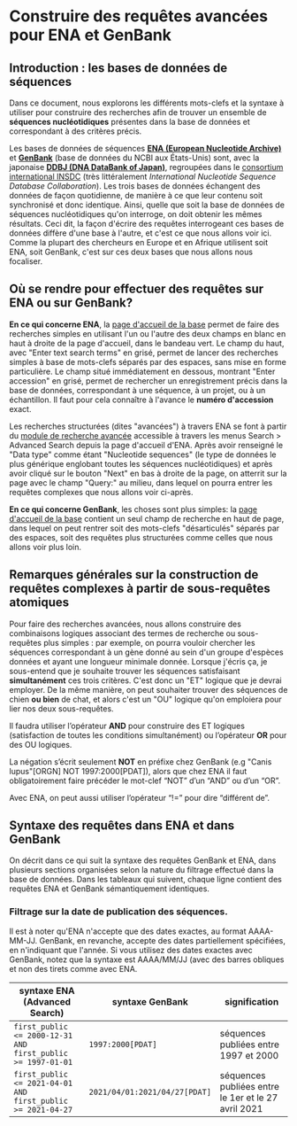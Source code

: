 # Construire des requêtes avancées pour ENA et GenBank


## Introduction : les bases de données de séquences

Dans ce document, nous explorons les différents mots-clefs et la syntaxe à utiliser pour construire des recherches afin de trouver un ensemble de **séquences nucléotidiques** présentes dans la base de données et correspondant à des critères précis.

Les bases de données de séquences [**ENA (European Nucleotide Archive)**](https://www.ebi.ac.uk/ena/browser/home) et [**GenBank**](https://www.ncbi.nlm.nih.gov/genbank/) (base de données du NCBI aux États-Unis) sont, avec la japonaise [**DDBJ (DNA DataBank of Japan)**](https://www.ddbj.nig.ac.jp/), regroupées dans le [consortium international INSDC](http://www.insdc.org/) (très littéralement *International Nucleotide Sequence Database Collaboration*). Les trois bases de données échangent des données de façon quotidienne, de manière à ce que leur contenu soit synchronisé et donc identique. Ainsi, quelle que soit la base de données de séquences nucléotidiques qu'on interroge, on doit obtenir les mêmes résultats. Ceci dit, la façon d'écrire des requêtes interrogeant ces bases de données diffère d'une base à l'autre, et c'est ce que nous allons voir ici. Comme la plupart des chercheurs en Europe et en Afrique utilisent soit ENA, soit GenBank, c'est sur ces deux bases que nous allons nous focaliser.


## Où se rendre pour effectuer des requêtes sur ENA ou sur GenBank?

**En ce qui concerne ENA**, la [page d'accueil de la base](https://www.ebi.ac.uk/ena/browser/home) permet de faire des recherches simples en utilisant l'un ou l'autre des deux champs en blanc en haut à droite de la page d'accueil, dans le bandeau vert. Le champ du haut, avec "Enter text search terms" en grisé, permet de lancer des recherches simples à base de mots-clefs séparés par des espaces, sans mise en forme particulière. Le champ situé immédiatement en dessous, montrant "Enter accession" en grisé, permet de rechercher un enregistrement précis dans la base de données, correspondant à une séquence, à un projet, ou à un échantillon. Il faut pour cela connaître à l'avance le **numéro d'accession** exact.

Les recherches structurées (dites "avancées") à travers ENA se font à partir du [module de recherche avancée](https://www.ebi.ac.uk/ena/browser/advanced-search) accessible à travers les menus Search > Advanced Search depuis la page d'accueil d'ENA. Après avoir renseigné le "Data type" comme étant "Nucleotide sequences" (le type de données le plus générique englobant toutes les séquences nucléotidiques) et après avoir cliqué sur le bouton "Next" en bas à droite de la page, on atterrit sur la page avec le champ "Query:" au milieu, dans lequel on pourra entrer les requêtes complexes que nous allons voir ci-après.

**En ce qui concerne GenBank**, les choses sont plus simples: la [page d'accueil de la base](https://www.ncbi.nlm.nih.gov/genbank/) contient un seul champ de recherche en haut de page, dans lequel on peut rentrer soit des mots-clefs "désarticulés" séparés par des espaces, soit des requêtes plus structurées comme celles que nous allons voir plus loin.


## Remarques générales sur la construction de requêtes complexes à partir de sous-requêtes atomiques

Pour faire des recherches avancées, nous allons construire des combinaisons logiques associant des termes de recherche ou sous-requêtes plus simples : par exemple, on pourra vouloir chercher les séquences correspondant à un gène donné au sein d'un groupe d'espèces données et ayant une longueur minimale donnée. Lorsque j'écris ça, je sous-entend que je souhaite trouver les séquences satisfaisant **simultanément** ces trois critères. C'est donc un "ET" logique que je devrai employer. De la même manière, on peut souhaiter trouver des séquences de chien **ou bien** de chat, et alors c'est un "OU" logique qu'on emploiera pour lier nos deux sous-requêtes.

Il faudra utiliser l’opérateur **AND** pour construire des ET logiques (satisfaction de toutes les conditions simultanément) ou l’opérateur **OR** pour des OU logiques.

La négation s’écrit seulement **NOT** en préfixe chez GenBank (e.g "Canis lupus"[ORGN] NOT 1997:2000[PDAT]), alors que chez ENA il faut obligatoirement faire précéder le mot-clef “NOT” d’un “AND” ou d’un “OR”.


Avec ENA, on peut aussi utiliser l’opérateur “!=” pour dire “différent de”.


## Syntaxe des requêtes dans ENA et dans GenBank

On décrit dans ce qui suit la syntaxe des requêtes GenBank et ENA, dans plusieurs sections organisées selon la nature du filtrage effectué dans la base de données. Dans les tableaux qui suivent, chaque ligne contient des requêtes ENA et GenBank sémantiquement identiques.

### Filtrage sur la date de publication des séquences.

Il est à noter qu'ENA n'accepte que des dates exactes, au format AAAA-MM-JJ. GenBank, en revanche, accepte des dates partiellement spécifiées, en n'indiquant que l'année. Si vous utilisez des dates exactes avec GenBank, notez que la syntaxe est AAAA/MM/JJ (avec des barres obliques et non des tirets comme avec ENA.


| syntaxe ENA (Advanced Search)                               | syntaxe GenBank               | signification |
| ----------------------------------------------------------- | ----------------------------- | ------------- |
| `first_public <= 2000-12-31 AND first_public >= 1997-01-01` | `1997:2000[PDAT]`             |séquences publiées entre 1997 et 2000 |
| `first_public <= 2021-04-01 AND first_public >= 2021-04-27` | `2021/04/01:2021/04/27[PDAT]` |séquences publiées entre le 1er et le 27 avril 2021 | 

